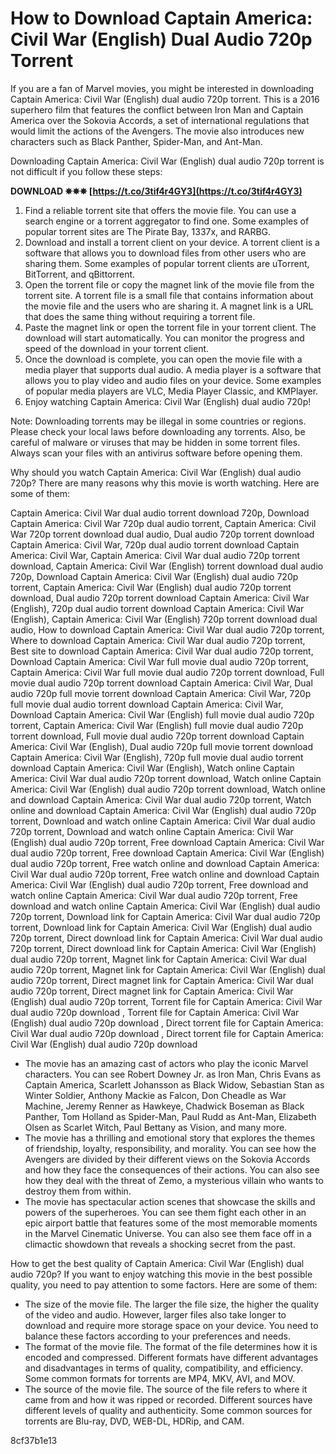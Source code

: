 
 
# How to Download Captain America: Civil War (English) Dual Audio 720p Torrent
 
If you are a fan of Marvel movies, you might be interested in downloading Captain America: Civil War (English) dual audio 720p torrent. This is a 2016 superhero film that features the conflict between Iron Man and Captain America over the Sokovia Accords, a set of international regulations that would limit the actions of the Avengers. The movie also introduces new characters such as Black Panther, Spider-Man, and Ant-Man.
 
Downloading Captain America: Civil War (English) dual audio 720p torrent is not difficult if you follow these steps:
 
**DOWNLOAD ✵✵✵ [https://t.co/3tif4r4GY3](https://t.co/3tif4r4GY3)**


 
1. Find a reliable torrent site that offers the movie file. You can use a search engine or a torrent aggregator to find one. Some examples of popular torrent sites are The Pirate Bay, 1337x, and RARBG.
2. Download and install a torrent client on your device. A torrent client is a software that allows you to download files from other users who are sharing them. Some examples of popular torrent clients are uTorrent, BitTorrent, and qBittorrent.
3. Open the torrent file or copy the magnet link of the movie file from the torrent site. A torrent file is a small file that contains information about the movie file and the users who are sharing it. A magnet link is a URL that does the same thing without requiring a torrent file.
4. Paste the magnet link or open the torrent file in your torrent client. The download will start automatically. You can monitor the progress and speed of the download in your torrent client.
5. Once the download is complete, you can open the movie file with a media player that supports dual audio. A media player is a software that allows you to play video and audio files on your device. Some examples of popular media players are VLC, Media Player Classic, and KMPlayer.
6. Enjoy watching Captain America: Civil War (English) dual audio 720p!

Note: Downloading torrents may be illegal in some countries or regions. Please check your local laws before downloading any torrents. Also, be careful of malware or viruses that may be hidden in some torrent files. Always scan your files with an antivirus software before opening them.
  
Why should you watch Captain America: Civil War (English) dual audio 720p? There are many reasons why this movie is worth watching. Here are some of them:
 
Captain America: Civil War dual audio torrent download 720p,  Download Captain America: Civil War 720p dual audio torrent,  Captain America: Civil War 720p torrent download dual audio,  Dual audio 720p torrent download Captain America: Civil War,  720p dual audio torrent download Captain America: Civil War,  Captain America: Civil War dual audio 720p torrent download,  Captain America: Civil War (English) torrent download dual audio 720p,  Download Captain America: Civil War (English) dual audio 720p torrent,  Captain America: Civil War (English) dual audio 720p torrent download,  Dual audio 720p torrent download Captain America: Civil War (English),  720p dual audio torrent download Captain America: Civil War (English),  Captain America: Civil War (English) 720p torrent download dual audio,  How to download Captain America: Civil War dual audio 720p torrent,  Where to download Captain America: Civil War dual audio 720p torrent,  Best site to download Captain America: Civil War dual audio 720p torrent,  Download Captain America: Civil War full movie dual audio 720p torrent,  Captain America: Civil War full movie dual audio 720p torrent download,  Full movie dual audio 720p torrent download Captain America: Civil War,  Dual audio 720p full movie torrent download Captain America: Civil War,  720p full movie dual audio torrent download Captain America: Civil War,  Download Captain America: Civil War (English) full movie dual audio 720p torrent,  Captain America: Civil War (English) full movie dual audio 720p torrent download,  Full movie dual audio 720p torrent download Captain America: Civil War (English),  Dual audio 720p full movie torrent download Captain America: Civil War (English),  720p full movie dual audio torrent download Captain America: Civil War (English),  Watch online Captain America: Civil War dual audio 720p torrent download,  Watch online Captain America: Civil War (English) dual audio 720p torrent download,  Watch online and download Captain America: Civil War dual audio 720p torrent,  Watch online and download Captain America: Civil War (English) dual audio 720p torrent,  Download and watch online Captain America: Civil War dual audio 720p torrent,  Download and watch online Captain America: Civil War (English) dual audio 720p torrent,  Free download Captain America: Civil War dual audio 720p torrent,  Free download Captain America: Civil War (English) dual audio 720p torrent,  Free watch online and download Captain America: Civil War dual audio 720p torrent,  Free watch online and download Captain America: Civil War (English) dual audio 720p torrent,  Free download and watch online Captain America: Civil War dual audio 720p torrent,  Free download and watch online Captain America: Civil War (English) dual audio 720p torrent,  Download link for Captain America: Civil War dual audio 720p torrent,  Download link for Captain America: Civil War (English) dual audio 720p torrent,  Direct download link for Captain America: Civil War dual audio 720p torrent,  Direct download link for Captain America: Civil War (English) dual audio 720p torrent,  Magnet link for Captain America: Civil War dual audio 720p torrent,  Magnet link for Captain America: Civil War (English) dual audio 720p torrent,  Direct magnet link for Captain America: Civil War dual audio 720p torrent,  Direct magnet link for Captain America: Civil War (English) dual audio 720p torrent,  Torrent file for Captain America: Civil War dual audio 720p download ,  Torrent file for Captain America: Civil War (English) dual audio 720p download ,  Direct torrent file for Captain America: Civil War dual audio 720p download ,  Direct torrent file for Captain America: Civil War (English) dual audio 720p download

- The movie has an amazing cast of actors who play the iconic Marvel characters. You can see Robert Downey Jr. as Iron Man, Chris Evans as Captain America, Scarlett Johansson as Black Widow, Sebastian Stan as Winter Soldier, Anthony Mackie as Falcon, Don Cheadle as War Machine, Jeremy Renner as Hawkeye, Chadwick Boseman as Black Panther, Tom Holland as Spider-Man, Paul Rudd as Ant-Man, Elizabeth Olsen as Scarlet Witch, Paul Bettany as Vision, and many more.
- The movie has a thrilling and emotional story that explores the themes of friendship, loyalty, responsibility, and morality. You can see how the Avengers are divided by their different views on the Sokovia Accords and how they face the consequences of their actions. You can also see how they deal with the threat of Zemo, a mysterious villain who wants to destroy them from within.
- The movie has spectacular action scenes that showcase the skills and powers of the superheroes. You can see them fight each other in an epic airport battle that features some of the most memorable moments in the Marvel Cinematic Universe. You can also see them face off in a climactic showdown that reveals a shocking secret from the past.

How to get the best quality of Captain America: Civil War (English) dual audio 720p? If you want to enjoy watching this movie in the best possible quality, you need to pay attention to some factors. Here are some of them:

- The size of the movie file. The larger the file size, the higher the quality of the video and audio. However, larger files also take longer to download and require more storage space on your device. You need to balance these factors according to your preferences and needs.
- The format of the movie file. The format of the file determines how it is encoded and compressed. Different formats have different advantages and disadvantages in terms of quality, compatibility, and efficiency. Some common formats for torrents are MP4, MKV, AVI, and MOV.
- The source of the movie file. The source of the file refers to where it came from and how it was ripped or recorded. Different sources have different levels of quality and authenticity. Some common sources for torrents are Blu-ray, DVD, WEB-DL, HDRip, and CAM.

 8cf37b1e13
 
